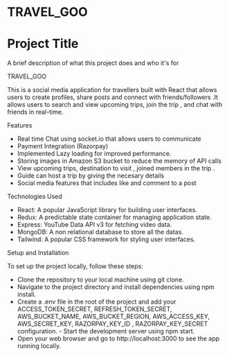 # TRAVEL_GOO


# Project Title

A brief description of what this project does and who it's for

TRAVEL_GOO

This is a social media application  for travellers  built with React that allows users to create profiles, share posts and connect with friends/followers .It allows users to search and view upcoming trips, join the trip , and chat with friends in real-time.

Features

- Real time Chat  using socket.io that allows users to communicate 
- Payment Integration (Razorpay) 
- Implemented Lazy loading for improved performance.
-  Storing images in Amazon S3 bucket  to reduce the memory of API calls
- View upcoming trips, destination to visit , joined members in the trip .
- Guide can host a trip by giving the necesary details 
- Social media features that includes like and comment to a post

Technologies Used

- React: A popular JavaScript library for building user interfaces.
- Redux: A predictable state container for managing application state.
- Express: YouTube Data API v3 for fetching video data.
- MongoDB: A non relational database to store all the datas.
- Tailwind: A popular CSS framework for styling user interfaces.


Setup and Installation

To set up the project locally, follow these steps:

- Clone the repository to your local machine using git clone.
- Navigate to the project directory and install dependencies using npm install.
- Create a .env file in the root of the project and add your ACCESS_TOKEN_SECRET, REFRESH_TOKEN_SECRET, AWS_BUCKET_NAME, AWS_BUCKET_REGION, AWS_ACCESS_KEY, AWS_SECRET_KEY, RAZORPAY_KEY_ID
, RAZORPAY_KEY_SECRET configuration. - Start the development server using npm start.
- Open your web browser and go to http://localhost:3000 to see the app running locally.
